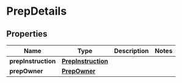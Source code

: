 # PrepDetails

## Properties
Name | Type | Description | Notes
------------ | ------------- | ------------- | -------------
**prepInstruction** | [**PrepInstruction**](PrepInstruction.md) |  | 
**prepOwner** | [**PrepOwner**](PrepOwner.md) |  | 
